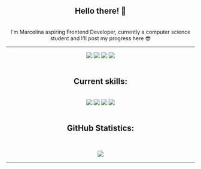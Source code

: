 <div align="center">
  
  ## Hello there! 👾
  <br/>
  I'm Marcelina aspiring Frontend Developer, currently a computer science student and I'll post my progress here 😎
  <br/>
  
  ---
  
  <img src="https://img.shields.io/badge/Age-19-gold" />
  <img src="https://img.shields.io/badge/Focus-Frontend-mediumpurple" />
  <img src="https://img.shields.io/badge/Lives-Poland 🇵🇱-mediumpurple" />
  <img src="https://img.shields.io/badge/Languages-English, Polish-gold" />
 <br/><br/>
 
 ## Current skills:
 <br/>
 <div align="center">
  <img src="https://img.shields.io/badge/HTML5-E34F26?style=for-the-badge&logo=html5&logoColor=white">
  <img src="https://img.shields.io/badge/CSS3-1572B6?style=for-the-badge&logo=css3&logoColor=white">
  <img src="https://img.shields.io/badge/Windows-017AD7?style=for-the-badge&logo=windows&logoColor=white">
  <img src="https://img.shields.io/badge/Linux-E34F26?style=for-the-badge&logo=linux&logoColor=black">
</div>
<br/>

## GitHub Statistics:

<br/>
<p align="center">
  <a href="https://github.com/marce7ina">
  <img src="https://github-readme-stats.vercel.app/api?username=marce7ina&show_icons=true&theme=radical&hide_border=true" /></br>
  </a>
</p>

--- 


